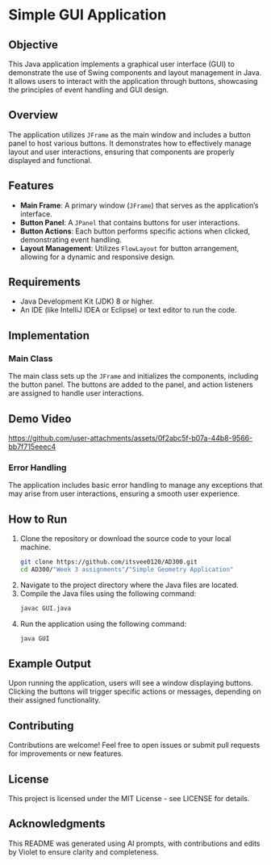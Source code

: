 

# Simple GUI Application

## Objective
This Java application implements a graphical user interface (GUI) to demonstrate the use of Swing components and layout management in Java. It allows users to interact with the application through buttons, showcasing the principles of event handling and GUI design.

## Overview
The application utilizes `JFrame` as the main window and includes a button panel to host various buttons. It demonstrates how to effectively manage layout and user interactions, ensuring that components are properly displayed and functional.

## Features
- **Main Frame**: A primary window (`JFrame`) that serves as the application’s interface.
- **Button Panel**: A `JPanel` that contains buttons for user interactions.
- **Button Actions**: Each button performs specific actions when clicked, demonstrating event handling.
- **Layout Management**: Utilizes `FlowLayout` for button arrangement, allowing for a dynamic and responsive design.

## Requirements
- Java Development Kit (JDK) 8 or higher.
- An IDE (like IntelliJ IDEA or Eclipse) or text editor to run the code.

## Implementation
### Main Class
The main class sets up the `JFrame` and initializes the components, including the button panel. The buttons are added to the panel, and action listeners are assigned to handle user interactions.

## Demo Video


https://github.com/user-attachments/assets/0f2abc5f-b07a-44b8-9566-bb7f715eeec4



### Error Handling
The application includes basic error handling to manage any exceptions that may arise from user interactions, ensuring a smooth user experience.

## How to Run
1. Clone the repository or download the source code to your local machine.
   ```bash
   git clone https://github.com/itsvee0120/AD300.git
   cd AD300/"Week 3 assignments"/"Simple Geometry Application" 
   ```
2. Navigate to the project directory where the Java files are located.
3. Compile the Java files using the following command:
   ```bash
   javac GUI.java
   ```
4. Run the application using the following command:
   ```bash
   java GUI
   ```

## Example Output
Upon running the application, users will see a window displaying buttons. Clicking the buttons will trigger specific actions or messages, depending on their assigned functionality.

## Contributing
Contributions are welcome! Feel free to open issues or submit pull requests for improvements or new features.

## License
This project is licensed under the MIT License - see LICENSE for details.

## Acknowledgments
This README was generated using AI prompts, with contributions and edits by Violet to ensure clarity and completeness.
